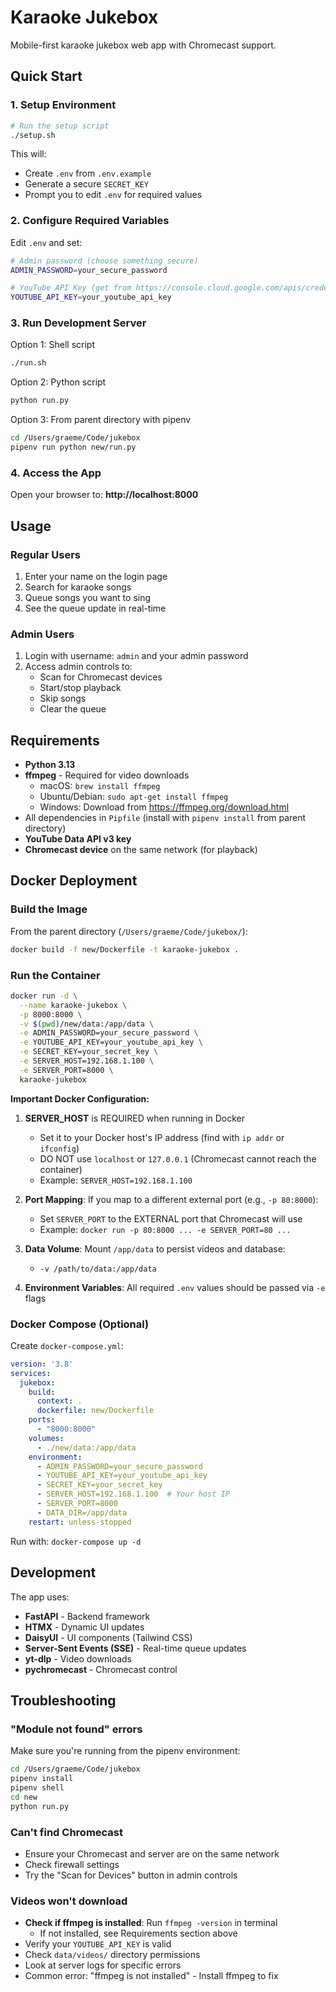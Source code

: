 # Karaoke Jukebox

Mobile-first karaoke jukebox web app with Chromecast support.

## Quick Start

### 1. Setup Environment

```bash
# Run the setup script
./setup.sh
```

This will:
- Create `.env` from `.env.example`
- Generate a secure `SECRET_KEY`
- Prompt you to edit `.env` for required values

### 2. Configure Required Variables

Edit `.env` and set:

```bash
# Admin password (choose something secure)
ADMIN_PASSWORD=your_secure_password

# YouTube API Key (get from https://console.cloud.google.com/apis/credentials)
YOUTUBE_API_KEY=your_youtube_api_key
```

### 3. Run Development Server

Option 1: Shell script
```bash
./run.sh
```

Option 2: Python script
```bash
python run.py
```

Option 3: From parent directory with pipenv
```bash
cd /Users/graeme/Code/jukebox
pipenv run python new/run.py
```

### 4. Access the App

Open your browser to: **http://localhost:8000**

## Usage

### Regular Users
1. Enter your name on the login page
2. Search for karaoke songs
3. Queue songs you want to sing
4. See the queue update in real-time

### Admin Users
1. Login with username: `admin` and your admin password
2. Access admin controls to:
   - Scan for Chromecast devices
   - Start/stop playback
   - Skip songs
   - Clear the queue

## Requirements

- **Python 3.13**
- **ffmpeg** - Required for video downloads
  - macOS: `brew install ffmpeg`
  - Ubuntu/Debian: `sudo apt-get install ffmpeg`
  - Windows: Download from https://ffmpeg.org/download.html
- All dependencies in `Pipfile` (install with `pipenv install` from parent directory)
- **YouTube Data API v3 key**
- **Chromecast device** on the same network (for playback)

## Docker Deployment

### Build the Image

From the parent directory (`/Users/graeme/Code/jukebox/`):

```bash
docker build -f new/Dockerfile -t karaoke-jukebox .
```

### Run the Container

```bash
docker run -d \
  --name karaoke-jukebox \
  -p 8000:8000 \
  -v $(pwd)/new/data:/app/data \
  -e ADMIN_PASSWORD=your_secure_password \
  -e YOUTUBE_API_KEY=your_youtube_api_key \
  -e SECRET_KEY=your_secret_key \
  -e SERVER_HOST=192.168.1.100 \
  -e SERVER_PORT=8000 \
  karaoke-jukebox
```

**Important Docker Configuration:**

1. **SERVER_HOST** is REQUIRED when running in Docker
   - Set it to your Docker host's IP address (find with `ip addr` or `ifconfig`)
   - DO NOT use `localhost` or `127.0.0.1` (Chromecast cannot reach the container)
   - Example: `SERVER_HOST=192.168.1.100`

2. **Port Mapping**: If you map to a different external port (e.g., `-p 80:8000`):
   - Set `SERVER_PORT` to the EXTERNAL port that Chromecast will use
   - Example: `docker run -p 80:8000 ... -e SERVER_PORT=80 ...`

3. **Data Volume**: Mount `/app/data` to persist videos and database:
   - `-v /path/to/data:/app/data`

4. **Environment Variables**: All required `.env` values should be passed via `-e` flags

### Docker Compose (Optional)

Create `docker-compose.yml`:

```yaml
version: '3.8'
services:
  jukebox:
    build:
      context: .
      dockerfile: new/Dockerfile
    ports:
      - "8000:8000"
    volumes:
      - ./new/data:/app/data
    environment:
      - ADMIN_PASSWORD=your_secure_password
      - YOUTUBE_API_KEY=your_youtube_api_key
      - SECRET_KEY=your_secret_key
      - SERVER_HOST=192.168.1.100  # Your host IP
      - SERVER_PORT=8000
      - DATA_DIR=/app/data
    restart: unless-stopped
```

Run with: `docker-compose up -d`

## Development

The app uses:
- **FastAPI** - Backend framework
- **HTMX** - Dynamic UI updates
- **DaisyUI** - UI components (Tailwind CSS)
- **Server-Sent Events (SSE)** - Real-time queue updates
- **yt-dlp** - Video downloads
- **pychromecast** - Chromecast control

## Troubleshooting

### "Module not found" errors
Make sure you're running from the pipenv environment:
```bash
cd /Users/graeme/Code/jukebox
pipenv install
pipenv shell
cd new
python run.py
```

### Can't find Chromecast
- Ensure your Chromecast and server are on the same network
- Check firewall settings
- Try the "Scan for Devices" button in admin controls

### Videos won't download
- **Check if ffmpeg is installed**: Run `ffmpeg -version` in terminal
  - If not installed, see Requirements section above
- Verify your `YOUTUBE_API_KEY` is valid
- Check `data/videos/` directory permissions
- Look at server logs for specific errors
- Common error: "ffmpeg is not installed" - Install ffmpeg to fix
